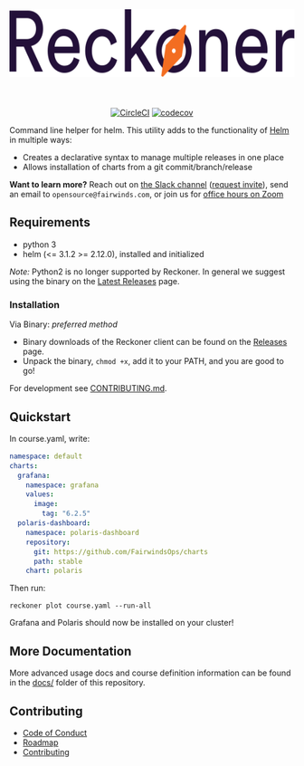 <div align="center">
  <img src="/docs/logo.svg" height="120" alt="Reckoner" style="padding-bottom: 20px" />
  <br><br>

  [![CircleCI](https://circleci.com/gh/FairwindsOps/reckoner.svg?style=svg)](https://circleci.com/gh/FairwindsOps/reckoner) [![codecov](https://codecov.io/gh/FairwindsOps/reckoner/branch/master/graph/badge.svg)](https://codecov.io/gh/FairwindsOps/reckoner)
</div>

Command line helper for helm.
This utility adds to the functionality of [Helm](https://github.com/kubernetes/helm) in multiple ways:
* Creates a declarative syntax to manage multiple releases in one place
* Allows installation of charts from a git commit/branch/release

**Want to learn more?** Reach out on [the Slack channel](https://fairwindscommunity.slack.com/messages/reckoner) ([request invite](https://join.slack.com/t/fairwindscommunity/shared_invite/zt-e3c6vj4l-3lIH6dvKqzWII5fSSFDi1g)), send an email to `opensource@fairwinds.com`, or join us for [office hours on Zoom](https://fairwindscommunity.slack.com/messages/office-hours)

## Requirements
- python 3
- helm (<= 3.1.2 >= 2.12.0), installed and initialized

*Note:* Python2 is no longer supported by Reckoner. In general we suggest using the binary on the [Latest Releases](https://github.com/FairwindsOps/reckoner/releases/latest) page.

### Installation
Via Binary: *preferred method*
* Binary downloads of the Reckoner client can be found on the [Releases](https://github.com/FairwindsOps/reckoner/releases) page.
* Unpack the binary, `chmod +x`, add it to your PATH, and you are good to go!

For development see [CONTRIBUTING.md](./CONTRIBUTING.md).

## Quickstart

In course.yaml, write:
```yaml
namespace: default
charts:
  grafana:
    namespace: grafana
    values:
      image:
        tag: "6.2.5"
  polaris-dashboard:
    namespace: polaris-dashboard
    repository:
      git: https://github.com/FairwindsOps/charts
      path: stable
    chart: polaris
```

Then run:

```shell
reckoner plot course.yaml --run-all
```

Grafana and Polaris should now be installed on your cluster!

## More Documentation
More advanced usage docs and course definition information can be found in the [docs/](/docs) folder of this repository.

## Contributing
* [Code of Conduct](CODE_OF_CONDUCT.md)
* [Roadmap](ROADMAP.md)
* [Contributing](CONTRIBUTING.md)
